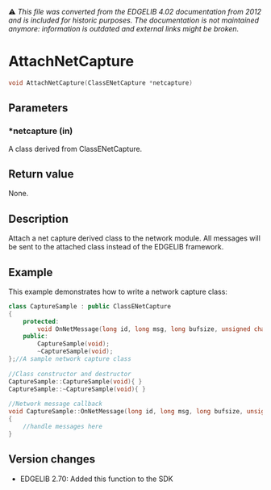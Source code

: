 :warning: _This file was converted from the EDGELIB 4.02 documentation from 2012 and is included for historic purposes. The documentation is not maintained anymore: information is outdated and external links might be broken._

# AttachNetCapture


```c++
void AttachNetCapture(ClassENetCapture *netcapture)
```

## Parameters
### *netcapture (in)
A class derived from ClassENetCapture.

## Return value
None.

## Description
Attach a net capture derived class to the network module. All messages will be sent to the attached class instead of the EDGELIB framework.

## Example
This example demonstrates how to write a network capture class:

```c++
class CaptureSample : public ClassENetCapture 
{ 
    protected: 
        void OnNetMessage(long id, long msg, long bufsize, unsigned char *buffer); 
    public: 
        CaptureSample(void); 
        ~CaptureSample(void); 
};//A sample network capture class 
 
//Class constructor and destructor 
CaptureSample::CaptureSample(void){ } 
CaptureSample::~CaptureSample(void){ } 
 
//Network message callback 
void CaptureSample::OnNetMessage(long id, long msg, long bufsize, unsigned char *buffer) 
{ 
    //handle messages here 
}
```

## Version changes
- EDGELIB 2.70: Added this function to the SDK

